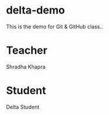 # delta-demo
This is the demo for Git &amp; GitHub class..

# Teacher
Shradha Khapra

# Student
Delta Student